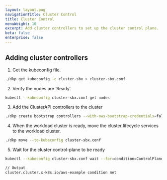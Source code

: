 ```yaml
---
layout: layout.pug
navigationTitle: Cluster Control
title: Cluster Control
menuWeight: 10
excerpt: Add cluster controllers to set up the cluster control plane.
beta: false
enterprise: false
---
```


## Adding cluster controllers

1. Get the kubeconfig file.

```sh
./dkp get kubeconfig -c cluster-sbx > cluster-sbx.conf
```

2. Verify the nodes are ‘Ready’.

```sh
kubectl --kubeconfig cluster-sbx.conf get nodes
```

3. Add the ClusterAPI controllers to the cluster
```sh
./dkp create bootstrap controllers --with-aws-bootstrap-credentials=false --kubeconfig cluster-sbx.conf
```
4. When the workload cluster is ready, move the cluster lifecycle services to the workload cluster.

```sh
./dkp move --to-kubeconfig cluster-sbx.conf
```
5. Wait for the cluster control-plane to be ready

```sh
kubectl --kubeconfig cluster-sbx.conf wait --for=condition=ControlPlaneReady "clusters/cluster-sbx" --timeout=20m

// Output
cluster.cluster.x-k8s.io/aws-example condition met
```
